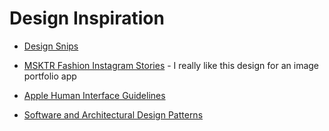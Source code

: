 # Design Inspiration

* [Design Snips](http://designsnips.com/category/inspiration/)

* [MSKTR Fashion Instagram Stories](https://elements.envato.com/msktr-fashion-instagram-stories-2CZH4H) - I really like this design for an image portfolio app

* [Apple Human Interface Guidelines](https://developer.apple.com/design/human-interface-guidelines/)

* [Software and Architectural Design Patterns](https://github.com/DovAmir/awesome-design-patterns)
